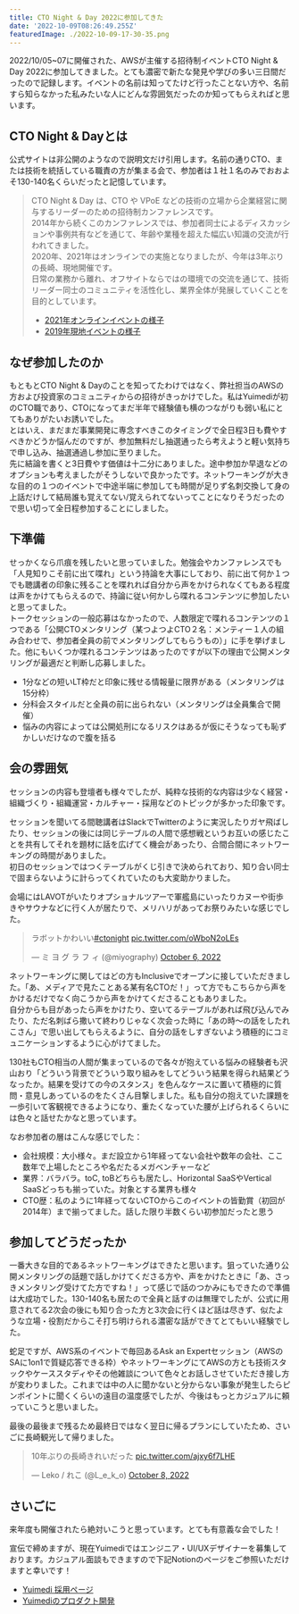 ```yaml
---
title: CTO Night & Day 2022に参加してきた
date: '2022-10-09T08:26:49.255Z'
featuredImage: ./2022-10-09-17-30-35.png
---
```


2022/10/05~07に開催された、AWSが主催する招待制イベントCTO Night & Day 2022に参加してきました。とても濃密で新たな発見や学びの多い三日間だったので記録します。イベントの名前は知ってたけど行ったことない方や、名前すら知らなかった私みたいな人にどんな雰囲気だったのか知ってもらえればと思います。

## CTO Night & Dayとは

公式サイトは非公開のようなので説明文だけ引用します。名前の通りCTO、または技術を統括している職責の方が集まる会で、参加者は１社１名のみでおおよそ130-140名くらいだったと記憶しています。

> CTO Night & Day は、CTO や VPoE などの技術の立場から企業経営に関与するリーダーのための招待制カンファレンスです。  
> 2014年から続くこのカンファレンスでは、参加者同士によるディスカッションや事例共有などを通じて、年齢や業種を超えた幅広い知識の交流が行われてきました。  
> 2020年、2021年はオンラインでの実施となりましたが、今年は3年ぶりの長崎、現地開催です。  
> 日常の業務から離れ、オフサイトならではの環境での交流を通じて、技術リーダー同士のコミュニティを活性化し、業界全体が発展していくことを目的としています。
> 
> - [2021年オンラインイベントの様子](https://aws.amazon.com/jp/blogs/startup/tag/cto-night-and-day-2021/)
> - [2019年現地イベントの様子](https://aws.amazon.com/jp/blogs/startup/event-report-ctonightandday2019-day1-summary/)

## なぜ参加したのか

もともとCTO Night & Dayのことを知ってたわけではなく、弊社担当のAWSの方および投資家のコミュニティからの招待がきっかけでした。私はYuimediが初のCTO職であり、CTOになってまだ半年で経験値も横のつながりも弱い私にとてもありがたいお誘いでした。  
とはいえ、まだまだ事業開発に専念すべきこのタイミングで全日程3日も費やすべきかどうか悩んだのですが、参加無料だし抽選通ったら考えようと軽い気持ちで申し込み、抽選通過し参加に至りました。  
先に結論を書くと3日費やす価値は十二分にありました。途中参加か早退などのオプションも考えましたがそうしないで良かったです。ネットワーキングが大きな目的の１つのイベントで中途半端に参加しても時間が足りず名刺交換して身の上話だけして結局誰も覚えてない/覚えられてないってことになりそうだったので思い切って全日程参加することにしました。

## 下準備

せっかくなら爪痕を残したいと思っていました。勉強会やカンファレンスでも「人見知りこそ前に出て喋れ」という持論を大事にしており、前に出て何か１つでも聴講者の印象に残ることを喋れれば自分から声をかけられなくてもある程度は声をかけてもらえるので、持論に従い何かしら喋れるコンテンツに参加したいと思ってました。  
トークセッションの一般応募はなかったので、人数限定で喋れるコンテンツの１つである「公開CTOメンタリング（某つよつよCTO２名：メンティー１人の組み合わせで、参加者全員の前でメンタリングしてもらうもの）」に手を挙げました。他にもいくつか喋れるコンテンツはあったのですが以下の理由で公開メンタリングが最適だと判断し応募しました。

- 1分などの短いLT枠だと印象に残せる情報量に限界がある（メンタリングは15分枠）
- 分科会スタイルだと全員の前に出られない（メンタリングは全員集合で開催）
- 悩みの内容によっては公開処刑になるリスクはあるが仮にそうなっても恥ずかしいだけなので腹を括る

## 会の雰囲気

セッションの内容も登壇者も様々でしたが、純粋な技術的な内容は少なく経営・組織づくり・組織運営・カルチャー・採用などのトピックが多かった印象です。

セッションを聞いてる間聴講者はSlackでTwitterのように実況したりガヤ飛ばしたり、セッションの後には同じテーブルの人間で感想戦というお互いの感じたことを共有してそれを題材に話を広げてく機会があったり、合間合間にネットワーキングの時間がありました。  
初日のセッションではつくテーブルがくじ引きで決められており、知り合い同士で固まらないように計らってくれていたのも大変助かりました。

会場にはLAVOTがいたりオプショナルツアーで軍艦島にいったりカヌーや街歩きやサウナなどに行く人が居たりで、メリハリがあってお祭りみたいな感じでした。

<blockquote class="twitter-tweet" data-conversation="none"><p lang="ja" dir="ltr">ラボットかわいい<a href="https://twitter.com/hashtag/ctonight?src=hash&amp;ref_src=twsrc%5Etfw">#ctonight</a> <a href="https://t.co/oWboN2oLEs">pic.twitter.com/oWboN2oLEs</a></p>&mdash; ミ ヨ グ ラ フ ィ (@miyography) <a href="https://twitter.com/miyography/status/1577876557171167232?ref_src=twsrc%5Etfw">October 6, 2022</a></blockquote> <script async src="https://platform.twitter.com/widgets.js" charset="utf-8"></script>

ネットワーキングに関してはどの方もInclusiveでオープンに接していただきました。「あ、メディアで見たことある某有名CTOだ！」って方でもこちらから声をかけるだけでなく向こうから声をかけてくださることもありました。  
自分からも目があったら声をかけたり、空いてるテーブルがあれば飛び込んでみたり、ただ名刺ばら撒いて終わりじゃなく次会った時に「あの時〜の話をしたれこさん」で思い出してもらえるように、自分の話をしすぎないよう積極的にコミュニケーションするように心がけてました。  

130社もCTO相当の人間が集まっているので各々が抱えている悩みの経験者も沢山おり「どういう背景でどういう取り組みをしてどういう結果を得られ結果どうなったか。結果を受けての今のスタンス」を色んなケースに置いて積極的に質問・意見しあっているのをたくさん目撃しました。私も自分の抱えていた課題を一歩引いて客観視できるようになり、重たくなっていた腰が上げられるくらいには色々と話せたかなと思っています。

なお参加者の層はこんな感じでした：

- 会社規模：大小様々。まだ設立から1年経ってない会社や数年の会社、ここ数年で上場したところや名だたるメガベンチャーなど
- 業界：バラバラ。toC, toBどちらも居たし、Horizontal SaaSやVertical SaaSどっちも揃っていた。対象とする業界も様々
- CTO歴：私のように1年経ってないCTOからこのイベントの皆勤賞（初回が2014年）まで揃ってました。話した限り半数くらい初参加だったと思う

## 参加してどうだったか

一番大きな目的であるネットワーキングはできたと思います。狙っていた通り公開メンタリングの話題で話しかけてくださる方や、声をかけたときに「あ、さっきメンタリング受けてた方ですね！」って感じで話のつかみにもできたので準備は大成功でした。130-140名も居たので全員と話すのは無理でしたが、公式に用意されてる2次会の後にも知り合った方と3次会に行くほど話は尽きず、似たような立場・役割だからこそ打ち明けられる濃密な話ができてとてもいい経験でした。

蛇足ですが、AWS系のイベントで毎回あるAsk an Expertセッション（AWSのSAに1on1で質疑応答できる枠）やネットワーキングにてAWSの方とも技術スタックやケーススタディやその他雑談について色々とお話しさせていただき接し方が変わりました。これまでは中の人に聞かないと分からない事象が発生したらピンポイントに聞くくらいの遠目の温度感でしたが、今後はもっとカジュアルに頼っていこうと思いました。

最後の最後まで残るため最終日ではなく翌日に帰るプランにしていたため、さいごに長崎観光して帰りました。

<blockquote class="twitter-tweet"><p lang="ja" dir="ltr">10年ぶりの長崎きれいだった <a href="https://t.co/ajxy6f7LHE">pic.twitter.com/ajxy6f7LHE</a></p>&mdash; Leko / れこ (@L_e_k_o) <a href="https://twitter.com/L_e_k_o/status/1578677521066795008?ref_src=twsrc%5Etfw">October 8, 2022</a></blockquote> <script async src="https://platform.twitter.com/widgets.js" charset="utf-8"></script>

## さいごに

来年度も開催されたら絶対いこうと思っています。とても有意義な会でした！

宣伝で締めますが、現在Yuimediではエンジニア・UI/UXデザイナーを募集しております。カジュアル面談もできますので下記Notionのページをご参照いただけますと幸いです！

- [Yuimedi 採用ページ](https://yuimedi.notion.site/Yuimedi-0b10b9afe49249088a72c7e0bc924811?v=b623f2771f4b46378010dce1330ba7c2)
- [Yuimediのプロダクト開発](https://yuimedi.notion.site/Yuimedi-3981950c3d324fb183bc8e99279e9375)
